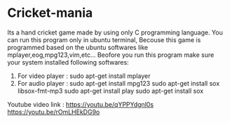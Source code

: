 # Cricket-mania
Its a hand cricket game made by using only C programming language.
You can run this program only in ubuntu terminal, Becouse this game is programmed based on the ubuntu softwares like mplayer,eog,mpg123,vim,etc...
Beofore you run this program make sure your system installed following softwares:

1. For video player :  sudo apt-get install mplayer
2. For audio player :  sudo apt-get install mpg123
                       sudo apt-get install sox libsox-fmt-mp3
                       sudo apt-get install play
                       sudo apt-get install sox
                       
Youtube video link :
https://youtu.be/qYPPYdgnl0s
https://youtu.be/rOmLHEkDG9o

